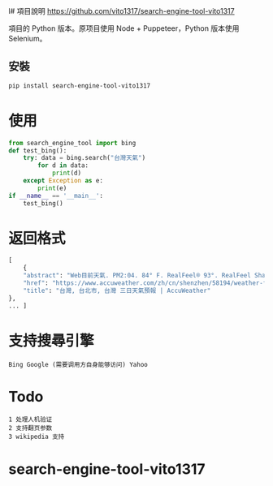 l# 項目說明
https://github.com/vito1317/search-engine-tool-vito1317

項目的 Python 版本。原项目使用 Node + Puppeteer，Python 版本使用 Selenium。

## 安裝
```bash
pip install search-engine-tool-vito1317
```
# 使用 
```python 
from search_engine_tool import bing
def test_bing():
    try: data = bing.search("台灣天氣") 
        for d in data: 
            print(d) 
    except Exception as e: 
        print(e) 
if __name__ == '__main__': 
    test_bing() 
```
# 返回格式 
```python 
[ 
    {
    "abstract": "Web目前天氣. PM2:04. 84° F. RealFeel® 93°. RealFeel Shade™ 89°. 空氣品質 不佳. 風 西南偏西 6英里/小时. 風速 6英里/小时. 陰 更多詳情.",
    "href": "https://www.accuweather.com/zh/cn/shenzhen/58194/weather-forecast/58194",
    "title": "台灣, 台北市, 台灣 三日天氣預報 | AccuWeather" 
}, 
... ]
``` 
# 支持搜尋引擎 
```
Bing Google (需要调用方自身能够访问) Yahoo 
```
# Todo 
 ``` 
 1 处理人机验证
 2 支持翻页参数
 3 wikipedia 支持
```
 # search-engine-tool-vito1317
